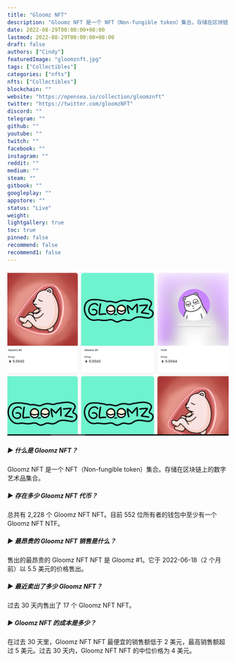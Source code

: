 ```yaml
---
title: "Gloomz NFT"
description: "Gloomz NFT 是一个 NFT（Non-fungible token）集合。存储在区块链上的数字艺术品集合。"
date: 2022-08-29T00:00:00+08:00
lastmod: 2022-08-29T00:00:00+08:00
draft: false
authors: ["Cindy"]
featuredImage: "gloomznft.jpg"
tags: ["Collectibles"]
categories: ["nfts"]
nfts: ["Collectibles"]
blockchain: ""
website: "https://opensea.io/collection/gloomznft"
twitter: "https://twitter.com/gloomzNFT"
discord: ""
telegram: ""
github: ""
youtube: ""
twitch: ""
facebook: ""
instagram: ""
reddit: ""
medium: ""
steam: ""
gitbook: ""
googleplay: ""
appstore: ""
status: "Live"
weight: 
lightgallery: true
toc: true
pinned: false
recommend: false
recommend1: false
---
```

![NFT](20220826153327.png)

##### ▶ 什么是 Gloomz NFT？

Gloomz NFT 是一个 NFT（Non-fungible token）集合。存储在区块链上的数字艺术品集合。

##### ▶ 存在多少 Gloomz NFT 代币？

总共有 2,228 个 Gloomz NFT NFT。目前 552 位所有者的钱包中至少有一个 Gloomz NFT NTF。

##### ▶ 最昂贵的 Gloomz NFT 销售是什么？

售出的最昂贵的 Gloomz NFT NFT 是 Gloomz #1。它于 2022-06-18（2 个月前）以 5.5 美元的价格售出。

##### ▶ 最近卖出了多少 Gloomz NFT？

过去 30 天内售出了 17 个 Gloomz NFT NFT。

##### ▶ Gloomz NFT 的成本是多少？

在过去 30 天里，Gloomz NFT NFT 最便宜的销售额低于 2 美元，最高销售额超过 5 美元。过去 30 天内，Gloomz NFT NFT 的中位价格为 4 美元。